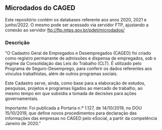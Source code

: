 ## Microdados do CAGED 

Este repositório contém os databases referente aos anos 2020, 2021 e junho/2022. O mesmo pode ser acessado via servidor FTP, ajustando a conexão ao servidor ftp://ftp.mtps.gov.br/pdet/microdados/


### Descrição

"O Cadastro Geral de Empregados e Desempregados (CAGED) foi criado como registro permanente de admissões e dispensa de empregados, sob o regime da Consolidação das Leis do Trabalho (CLT). É utilizado pelo Programa de Seguro-Desemprego, para conferir os dados referentes aos vínculos trabalhistas, além de outros programas sociais.

Este Cadastro serve, ainda, como base para a elaboração de estudos, pesquisas, projetos e programas ligados ao mercado de trabalho, ao mesmo tempo em que subsidia a tomada de decisões para ações governamentais.

Importante: Foi publicada a Portaria n.º 1.127, de 14/10/2019, no DOU 15/10/2019, que define novos procedimentos para declaração das informações das empresas no CAGED pelo eSocial, a partir da competência Janeiro de 2020.”

 
